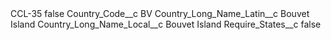 <?xml version="1.0" encoding="UTF-8"?>
<CustomMetadata xmlns="http://soap.sforce.com/2006/04/metadata" xmlns:xsi="http://www.w3.org/2001/XMLSchema-instance" xmlns:xsd="http://www.w3.org/2001/XMLSchema">
    <label>CCL-35</label>
    <protected>false</protected>
    <values>
        <field>Country_Code__c</field>
        <value xsi:type="xsd:string">BV</value>
    </values>
    <values>
        <field>Country_Long_Name_Latin__c</field>
        <value xsi:type="xsd:string">Bouvet Island</value>
    </values>
    <values>
        <field>Country_Long_Name_Local__c</field>
        <value xsi:type="xsd:string">Bouvet Island</value>
    </values>
    <values>
        <field>Require_States__c</field>
        <value xsi:type="xsd:boolean">false</value>
    </values>
</CustomMetadata>
